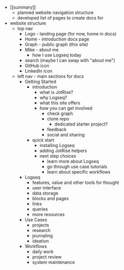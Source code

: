 - [[summary]]
	- planned website navigation structure
	- developed list of pages to create docs for
- website structure
	- top nav
		- Logo - landing page (for now, home in docs)
		- Home - introduction docs page
		- Graph - public graph (this site)
		- Mike - about me
			- how I use Logseq today
		- search (maybe I can swap with "about me")
		- GitHub icon
		- LinkedIn icon
	- left nav - main sections for docs
		- Getting Started
			- introduction
				- what is JotRise?
				- why Logseq?
				- what this site offers
				- how you can get involved
					- check graph
					- clone repo
						- dedicated starter project?
					- feedback
					- social and sharing
			- quick start
				- installing Logseq
				- adding JotRise helpers
				- next step choices
					- learn more about Logseq
					- go through use case tutorials
					- learn about specific workflows
		- Logseq
			- features, value and other tools for thought
			- user interface
			- data storage
			- blocks and pages
			- links
			- queries
			- more resources
		- Use Cases
			- projects
			- research
			- journaling
			- ideation
		- Workflows
			- daily work
			- project review
			- system maintenance